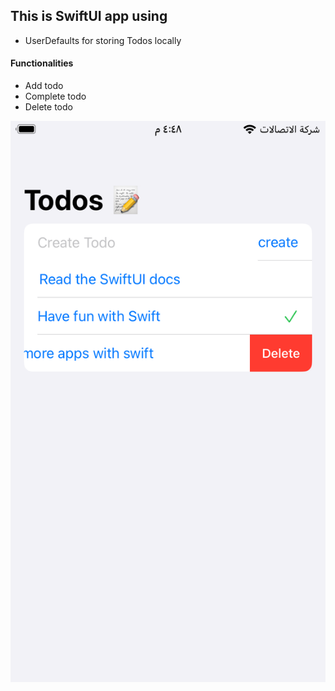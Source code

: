 ## This is SwiftUI app using
* UserDefaults for storing Todos locally

#### Functionalities
* Add todo
* Complete todo
* Delete todo


<img alt="Todo app preview" src="Todo app.png" />




